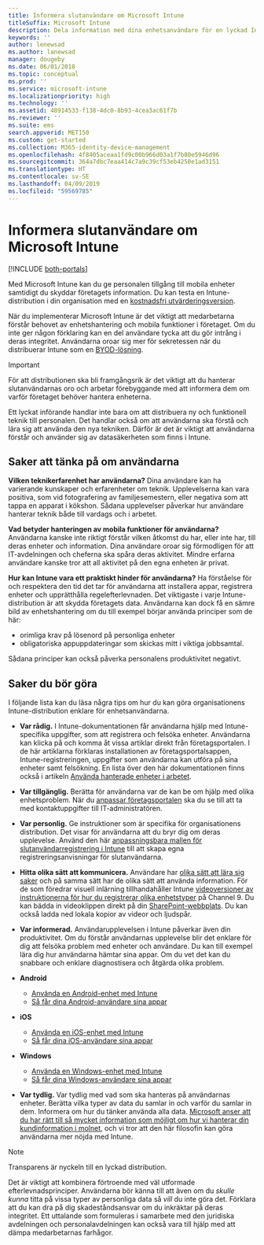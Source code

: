 ```yaml
---
title: Informera slutanvändare om Microsoft Intune
titleSuffix: Microsoft Intune
description: Dela information med dina enhetsanvändare för en lyckad Intune-distribution.
keywords: ''
author: lenewsad
ms.author: lanewsad
manager: dougeby
ms.date: 06/01/2018
ms.topic: conceptual
ms.prod: ''
ms.service: microsoft-intune
ms.localizationpriority: high
ms.technology: ''
ms.assetid: 48914533-f138-4dc0-8b93-4cea3ac61f7b
ms.reviewer: ''
ms.suite: ems
search.appverid: MET150
ms.custom: get-started
ms.collection: M365-identity-device-management
ms.openlocfilehash: 4f8405aceaa1fd9c00b966d03a1f7b80e5946d96
ms.sourcegitcommit: 364a7dbc7eaa414c7a9c39cf53eb4250e1ad3151
ms.translationtype: HT
ms.contentlocale: sv-SE
ms.lasthandoff: 04/09/2019
ms.locfileid: "59569785"
---
```

# <a name="how-to-educate-your-end-users-about-microsoft-intune"></a>Informera slutanvändare om Microsoft Intune

[!INCLUDE [both-portals](./includes/note-for-both-portals.md)]

Med Microsoft Intune kan du ge personalen tillgång till mobila enheter samtidigt du skyddar företagets information. Du kan testa en Intune-distribution i din organisation med en [kostnadsfri utvärderingsversion](app-sdk.md).

När du implementerar Microsoft Intune är det viktigt att medarbetarna förstår behovet av enhetshantering och mobila funktioner i företaget. Om du inte ger någon förklaring kan en del användare tycka att du gör intrång i deras integritet. Användarna oroar sig mer för sekretessen när du distribuerar Intune som en [BYOD-lösning](/enterprise-mobility-security/solutions/byod-design-considerations-guide).

> [!Important]
> För att distributionen ska bli framgångsrik är det viktigt att du hanterar slutanvändarnas oro och arbetar förebyggande med att informera dem om varför företaget behöver hantera enheterna.

Ett lyckat införande handlar inte bara om att distribuera ny och funktionell teknik till personalen. Det handlar också om att användarna ska förstå och lära sig att använda den nya tekniken. Därför är det är viktigt att användarna förstår och använder sig av datasäkerheten som finns i Intune. 

## <a name="things-to-consider-about-your-users"></a>Saker att tänka på om användarna

__Vilken teknikerfarenhet har användarna?__ Dina användare kan ha varierande kunskaper och erfarenheter om teknik. Upplevelserna kan vara positiva, som vid fotografering av familjesemestern, eller negativa som att tappa en apparat i kökshon. Sådana upplevelser påverkar hur användare hanterar teknik både till vardags och i arbetet.

__Vad betyder hanteringen av mobila funktioner för användarna?__ Användarna kanske inte riktigt förstår vilken åtkomst du har, eller inte har, till deras enheter och information. Dina användare oroar sig förmodligen för att IT-avdelningen och cheferna ska spåra deras aktivitet. Mindre erfarna användare kanske tror att all aktivitet på den egna enheten är privat. 

__Hur kan Intune vara ett praktiskt hinder för användarna?__  Ha förståelse för och respektera den tid det tar för användarna att installera appar, registrera enheter och upprätthålla regelefterlevnaden. Det viktigaste i varje Intune-distribution är att skydda företagets data. Användarna kan dock få en sämre bild av enhetshantering om du till exempel börjar använda principer som de här:  
* orimliga krav på lösenord på personliga enheter
* obligatoriska appuppdateringar som skickas mitt i viktiga jobbsamtal.  

Sådana principer kan också påverka personalens produktivitet negativt. 

## <a name="things-you-should-do"></a>Saker du bör göra

I följande lista kan du läsa några tips om hur du kan göra organisationens Intune-distribution enklare för enhetsanvändarna.

* __Var rådig.__ I Intune-dokumentationen får användarna hjälp med Intune-specifika uppgifter, som att registrera och felsöka enheter. Användarna kan klicka på och komma åt vissa artiklar direkt från företagsportalen. I de här artiklarna förklaras installationen av företagsportalsappen, Intune-registreringen, uppgifter som användarna kan utföra på sina enheter samt felsökning. En lista över den här dokumentationen finns också i artikeln [Använda hanterade enheter i arbetet](/intune-user-help/use-managed-devices-to-get-work-done).

* __Var tillgänglig.__ Berätta för användarna var de kan be om hjälp med olika enhetsproblem. När du [anpassar företagsportalen](company-portal-customize.md) ska du se till att ta med kontaktuppgifter till IT-administratören.

* __Var personlig.__ Ge instruktioner som är specifika för organisationens distribution. Det visar för användarna att du bryr dig om deras upplevelse. Använd den här [anpassningsbara mallen för slutanvändarregistrering i Intune](https://gallery.technet.microsoft.com/office/Intune-End-User-Enrollment-3a0c9b0c) till att skapa egna registreringsanvisningar för slutanvändarna.

* __Hitta olika sätt att kommunicera.__ Användare har [olika sätt att lära sig saker](https://www.umassd.edu/dss/resources/facultystaff/howtoteachandaccommodate/howtoaccommodatedifferentlearningstyles/) och på samma sätt har de olika sätt att använda information. För de som föredrar visuell inlärning tillhandahåller Intune [videoversioner av instruktionerna för hur du registrerar olika enhetstyper](https://channel9.msdn.com/Series/IntuneEnrollment) på Channel 9. Du kan bädda in videoklippen direkt på din [SharePoint-webbplats](https://support.office.com/article/Embed-a-video-from-Office-365-Video-59e19984-c34e-4be8-889b-f6fa93910581). Du kan också ladda ned lokala kopior av videor och ljudspår.

* __Var informerad.__ Användarupplevelsen i Intune påverkar även din produktivitet. Om du förstår användarnas upplevelse blir det enklare för dig att felsöka problem med enheter och användare. Du kan till exempel lära dig hur användarna hämtar sina appar. Om du vet det kan du snabbare och enklare diagnostisera och åtgärda olika problem.

* **Android**
  * [Använda en Android-enhet med Intune](/intune-user-help/using-your-android-device-with-intune)
  * [Så får dina Android-användare sina appar](end-user-apps-android.md)

* **iOS**
  * [Använda en iOS-enhet med Intune](/intune-user-help/using-your-ios-device-with-intune)
  * [Så får dina iOS-användare sina appar](end-user-apps-ios.md)

* **Windows**
  * [Använda en Windows-enhet med Intune](/intune-user-help/using-your-windows-device-with-intune)
  * [Så får dina Windows-användare sina appar](end-user-apps-windows.md)

* __Var tydlig.__ Var tydlig med vad som ska hanteras på användarnas enheter. Berätta vilka typer av data du samlar in och varför du samlar in dem. Informera om hur du tänker använda alla data. [Microsoft anser att du har rätt till så mycket information som möjligt om hur vi hanterar din kundinformation i molnet](https://www.microsoft.com/trustcenter/about/transparency), och vi tror att den här filosofin kan göra användarna mer nöjda med Intune.

>[!Note]
> Transparens är nyckeln till en lyckad distribution.

Det är viktigt att kombinera förtroende med väl utformade efterlevnadsprinciper. Användarna bör känna till att även om du *skulle kunna* titta på vissa typer av personliga data så *vill* du inte göra det. Förklara att du kan dra på dig skadeståndsansvar om du inkräktar på deras integritet. Ett uttalande som formuleras i samarbete med den juridiska avdelningen och personalavdelningen kan också vara till hjälp med att dämpa medarbetarnas farhågor.
